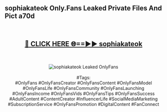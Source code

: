 <h2>sophiakateok Only.Fans Leaked Private Files And Pict a70d</h2>
<br>
<div align="center">
<h2><a href="https://mediafiles.top/sophiakateok" rel="nofollow">🔴 CLICK HERE 🌐==►► sophiakateok</a></h2>
<br>
<br>
<a href="https://mediafiles.top/sophiakateok" rel="nofollow" data-target="animated-image.originalLink"><img src="https://i.ibb.co.com/WyWwxjT/player-gif2.gif" alt="sophiakateok Leaked OnlyFans" style="max-width: 100%; display: inline-block;" data-target="animated-image.originalImage"></a>
<br><br>
#Tags:
<br>
#OnlyFans #OnlyFansCreator #OnlyFansContent #OnlyFansModel #OnlyFansLife #OnlyFansCommunity #OnlyFansLaunching #OnlyFansIncome #OnlyFansVids #OnlyFansTips #OnlyFansSuccess #AdultContent #ContentCreator #InfluencerLife #SocialMediaMarketing #SubscriptionService #OnlyFansPromotion #DigitalContent #FanConnect
</div>
<br>